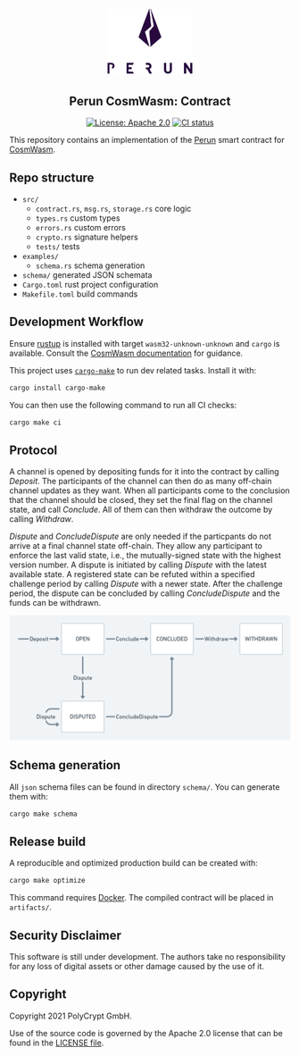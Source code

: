<h1 align="center"><br>
    <a href="https://perun.network/"><img src=".assets/go_perun.png" alt="Perun" width="30%"></a>
<br></h1>

<h2 align="center">Perun CosmWasm: Contract</h2>

<p align="center">
  <a href="https://www.apache.org/licenses/LICENSE-2.0.txt"><img src="https://img.shields.io/badge/license-Apache%202-blue" alt="License: Apache 2.0"></a>
  </a>
  <a href="https://github.com/perun-network/perun-cosmwasm-contract/actions/workflows/rust.yml"><img src="https://github.com/perun-network/perun-cosmwasm-contract/actions/workflows/rust.yml/badge.svg?branch=main" alt="CI status"></a>
  </a>
</p>

This repository contains an implementation of the [Perun](https://perun.network/) smart contract for [CosmWasm](https://www.cosmwasm.com).

## Repo structure
* `src/`
  * `contract.rs`, `msg.rs`, `storage.rs` core logic
  * `types.rs` custom types
  * `errors.rs` custom errors
  * `crypto.rs` signature helpers
  * `tests/` tests
* `examples/`
  * `schema.rs` schema generation
* `schema/` generated JSON schemata
* `Cargo.toml` rust project configuration
* `Makefile.toml` build commands


## Development Workflow
Ensure [rustup](https://rustup.rs/) is installed with target `wasm32-unknown-unknown` and `cargo` is available.
Consult the [CosmWasm documentation](https://docs.cosmwasm.com/docs/0.16/getting-started/installation) for guidance.

This project uses [`cargo-make`](https://github.com/sagiegurari/cargo-make) to run dev related tasks. Install it with:  
```sh
cargo install cargo-make
```
You can then use the following command to run all CI checks:
```sh
cargo make ci
```

## Protocol

A channel is opened by depositing funds for it into the contract by calling *Deposit*.
The participants of the channel can then do as many off-chain channel updates as they want.
When all participants come to the conclusion that the channel should be closed, they set the final flag on the channel state, and call *Conclude*.
All of them can then withdraw the outcome by calling *Withdraw*. 

*Dispute* and *ConcludeDispute* are only needed if the particpants do not arrive at a final channel state off-chain.
They allow any participant to enforce the last valid state, i.e., the mutually-signed state with the highest version number.
A dispute is initiated by calling *Dispute* with the latest available state.
A registered state can be refuted within a specified challenge period by calling *Dispute* with a newer state.
After the challenge period, the dispute can be concluded by calling *ConcludeDispute* and the funds can be withdrawn.

![state diagram](.assets/protocol.png)

## Schema generation
All `json` schema files can be found in directory `schema/`.
You can generate them with:  
```sh
cargo make schema
```

## Release build
A reproducible and optimized production build can be created with:
```sh
cargo make optimize
```
This command requires [Docker](https://www.docker.com).
The compiled contract will be placed in `artifacts/`.

## Security Disclaimer

This software is still under development.
The authors take no responsibility for any loss of digital assets or other damage caused by the use of it.

## Copyright

Copyright 2021 PolyCrypt GmbH.

Use of the source code is governed by the Apache 2.0 license that can be found in the [LICENSE file](LICENSE).
